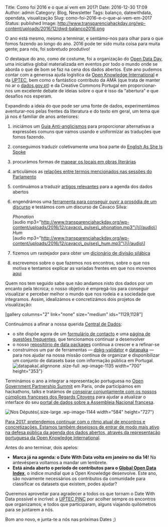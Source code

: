 Title: Como foi 2016 e o que aí vem em 2017!
Date: 2016-12-30 17:09
Author: admin
Category: Blog, Newsletter
Tags: balanço, datewithdata, opendata, visualização
Slug: como-foi-2016-e-o-que-ai-vem-em-2017
Status: published
Image: http://www.transparenciahackday.org/wp-content/uploads/2016/12/dwd-balanco2016.png

O ano está mesmo, mesmo a terminar, e sentámo-nos para olhar para o que fomos fazendo ao longo do ano. 2016 pode ter sido muita coisa para muita gente; para nós, foi sobretudo produtivo!

O destaque do ano, como de costume, foi a organização do [Open Data Day](http://www.transparenciahackday.org/2016/03/open-data-day-portugal-2016), uma iniciativa global materializada em eventos por todo o mundo onde se aborda o que de bom se faz na cena dos dados abertos. Este ano pudemos contar com a generosa ajuda logística da [Open Knowledge International](https://okfn.org) e da [UPTEC](http://uptec.up.pt/uptec/polo-das-industrias-criativas), bem como o fantástico contributo da AMA (que trata de manter no ar o [dados.gov.pt](http://dados.gov.pt)) e da Creative Commons Portugal em proporcionar-nos um excelente debate de ideias sobre o que é isso da “abertura” e que desafios nos esperam.

Expandindo a ideia do que pode ser uma fonte de dados, experimentámos aventurar-nos pelas frentes da literatura e do texto em geral, um tema que já nos é familiar de anos anteriores:

1.  iniciámos um [Guia Anti-anglicismos](https://docs.google.com/document/d/1-V2pT0tRxKqsB-g775ZcrWLsTdY16DEhY4BjxQ_HQsA/edit?usp=sharing) para proporcionar alternativas a expressões comuns que vamos usando e uniformizar as traduções que fomos fazendo.
2.  conseguimos traduzir coletivamente uma boa parte do [English As She Is Spoke](https://wikisource.org/wiki/Index:O_Novo_Guia_da_Conversa%C3%A7%C3%A3o,_em_Portuguez_e_Inglez,_em_duas_partes.djvu)
3.  procurámos formas de [mapear os locais em obras literárias](https://github.com/TMMV/GeoLiteraturas)
4.  articulámos as [relações entre termos mencionados nas sessões do Parlamento](http://www.tiagovieira.pt/parl2vec/)
5.  continuámos a traduzir [artigos relevantes](http://www.transparenciahackday.org/wiki/doku.php?id=traducoes) para a agenda dos dados abertos
6.  engendrámos uma [ferramenta para conseguir ouvir a prosódia de um discurso](https://github.com/rlafuente/proz) e testámos com um discurso de Cavaco Silva:

    *Phonation*  
   \[audio mp3="http://www.transparenciahackday.org/wp-content/uploads/2016/12/cavaco\_pulses\_phonation.mp3"\]\[/audio\]  
   *Hum*  
   \[audio mp3="http://www.transparenciahackday.org/wp-content/uploads/2016/12/cavaco\_pulses\_hum.mp3"\]\[/audio\]

7.  fizemos um rastejador para obter um [dicionário de divisão silábica](https://github.com/charlieIT/scraples)
8.  escrevemos sobre o que fazemos nos encontros, sobre o que nos motiva e tentamos explicar as variadas frentes em que nos movemos [aqui](https://github.com/transparenciahackday/about-thd)

Quem nos tem seguido sabe que não andamos nisto dos dados por um encanto pela técnica; o nosso objetivo é empregá-los para conseguir visualizar e perceber melhor o mundo que nos rodeia e a sociedade que integramos. Assim, idealizámos e concretizámos dois projetos de visualização:

\[gallery columns="2" link="none" size="medium" ids="1129,1128"\]

Continuámos a afinar a nossa querida [Central de Dados](http://centraldedados.pt):

-   o site dispõe agora de um [formulário de contacto](http://centraldedados.pt/contacto) e uma [página de questões frequentes](http://centraldedados.pt/perguntas), que tencionamos continuar a desenvolver
-   o nosso [repositório de data packages](https://github.com/centraldedados) continua a crescer e a refinar-se
-   construímos um par de ferramentas — [dpkg-validator](https://github.com/rlafuente/datapackage-validator) e [datapaka](https://github.com/centraldedados/datapaka) — para nos ajudar na nossa missão contínua de organizar e disponibilizar um conjunto de datasets base com informação pública em Portugal. ![datapaka](http://www.transparenciahackday.org/wp-content/uploads/2016/12/datapaka.png){.alignnone .size-full .wp-image-1135 width="700" height="353"}

Terminámos o ano a integrar a representação portuguesa no [Open Government Partnership Summit](https://en.ogpsummit.org/osem/conference/ogp-summit) em Paris, onde participámos em hackathons, talks e tratámos de [conspirar conjuntamente com os nossos cúmplices franceses dos Regards Citoyens](https://twitter.com/RegardsCitoyens/status/808626518889037824) para ajudar a atualizar o interface do seu [portal de dados sobre a Assembleia Nacional francesa](http://www.nosdeputes.fr).

![Nos Députés](http://www.transparenciahackday.org/wp-content/uploads/2016/12/nosdeputes-823x1024.jpg){.size-large .wp-image-1144 width="584" height="727"} <a href="http://www.nosdeputes.fr/">

Para 2017, pretendemos continuar com o ritmo atual de encontros e concretizações. Estamos também desejosos de entrar de modo mais ativo na defesa pública da agenda dos dados abertos, através da [representação portuguesa da Open Knowledge International](https://okfn.org/network/portugal/).

Antes do ano terminar, dois apelos:

-   **Marca já na agenda: o Date With Data volta em janeiro no dia 14!** Na antevéspera voltamos a mandar um lembrete.
-   **Está ainda aberto o período de contributos para o [Global Open Data Index](http://index.okfn.org/place/portugal)**, o índice mundial que a Open Knowledge desenvolve. Este ano, são novamente necessários os contributos da comunidade para classificar os datasets que existem, podes ajudar?

Queremos aproveitar para agradecer a todos os que tornam o Date With Data possível e incrível: a [UPTEC PINC](http://uptec.up.pt/uptec/polo-das-industrias-criativas) por acolher sempre os encontros que organizamos; e todos que participaram, alguns viajando quilómetros para se juntarem a nós.

Bom ano novo, e junta-te a nós nas próximas Dates ;)
